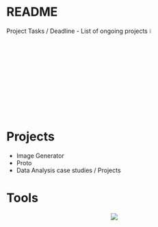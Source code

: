 # README
Project Tasks / Deadline - List of ongoing projects <img src="https://media.tenor.com/uUNcnHwYJQEAAAAj/running-pikachu-transparent-snivee.gif" height="5%" width="5%"/>


# Projects 

- Image Generator 
- Proto
- Data Analysis case studies / Projects

# Tools 
<p align="center">
  <img src="https://skillicons.dev/icons?i=python,r,rstan,godot,git,github,linux,neovim,md,latex,docker,arch&perline=3" />
</p>
